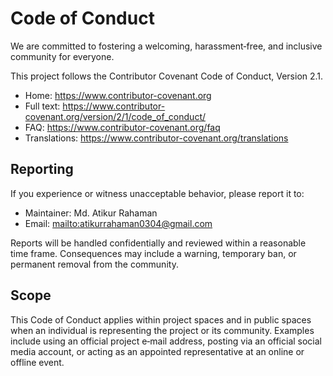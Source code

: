 # Code of Conduct

We are committed to fostering a welcoming, harassment‑free, and inclusive community for everyone.

This project follows the Contributor Covenant Code of Conduct, Version 2.1.

- Home: <https://www.contributor-covenant.org>
- Full text: <https://www.contributor-covenant.org/version/2/1/code_of_conduct/>
- FAQ: <https://www.contributor-covenant.org/faq>
- Translations: <https://www.contributor-covenant.org/translations>

## Reporting

If you experience or witness unacceptable behavior, please report it to:

- Maintainer: Md. Atikur Rahaman
- Email: <mailto:atikurrahaman0304@gmail.com>

Reports will be handled confidentially and reviewed within a reasonable time frame. Consequences may include a warning, temporary ban, or permanent removal from the community.

## Scope

This Code of Conduct applies within project spaces and in public spaces when an individual is representing the project or its community. Examples include using an official project e‑mail address, posting via an official social media account, or acting as an appointed representative at an online or offline event.
